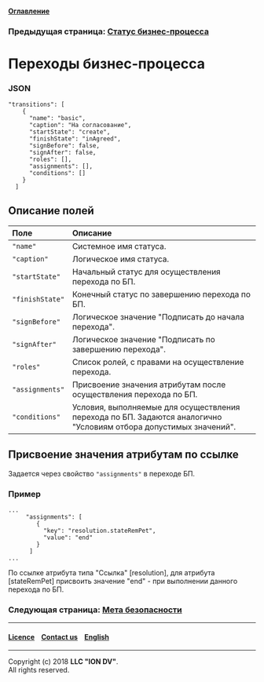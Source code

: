 #### [Оглавление](/docs/ru/index.md)

### Предыдущая страница: [Статус бизнес-процесса](status_wf.md)

# Переходы бизнес-процесса

### JSON
```
"transitions": [
    {
      "name": "basic",
      "caption": "На согласование",
      "startState": "create",
      "finishState": "inAgreed",
      "signBefore": false,
      "signAfter": false,
      "roles": [],
      "assignments": [],
      "conditions": []
    }
  ]
```
## Описание полей 

| Поле |Описание  |
|:-----|:-----------|
|`"name"`|  Системное имя статуса.|
|`"caption"`| Логическое имя статуса.|
|`"startState"`| Начальный статус для осуществления перехода по БП. |
|`"finishState"`|  Конечный статус по завершению перехода по БП. |
|`"signBefore"`| Логическое значение "Подписать до начала перехода". |
|`"signAfter"`|  Логическое значение "Подписать по завершению перехода". |
|`"roles"` |  Список ролей, с правами на осуществление перехода. |
| `"assignments"`| Присвоение значения атрибутам после осуществления перехода по БП. |
| `"conditions"` | Условия, выполняемые для осуществления перехода по БП. Задаются аналогично "Условиям отбора допустимых значений". |

## Присвоение значения атрибутам по ссылке

Задается через свойство `"assignments"` в переходе БП. 

### Пример

```
...
     "assignments": [
        {
          "key": "resolution.stateRemPet",
          "value": "end"
        }
      ]
...

```
По ссылке атрибута типа "Ссылка" [resolution], для атрибута [stateRemPet] присвоить значение "end" - при выполнении данного перехода по БП.

### Следующая страница: [Мета безопасности](/docs/ru/2_system_description/metadata_structure/meta_security/meta_security.md)

--------------------------------------------------------------------------  


 #### [Licence](/LICENSE) &ensp;  [Contact us](https://iondv.com/portal/contacts) &ensp;  [English](/docs/en/2_system_description/metadata_structure/meta_workflows/transitions_wf.md)   &ensp;
<div><img src="https://mc.iondv.com/watch/local/docs/framework" style="position:absolute; left:-9999px;" height=1 width=1 alt="iondv metrics"></div>
 
 --------------------------------------------------------------------------  

Copyright (c) 2018 **LLC "ION DV"**.  
All rights reserved. 
